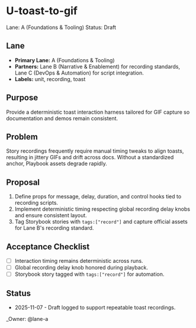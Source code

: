 # U-toast-to-gif

Lane: A (Foundations & Tooling)
Status: Draft

## Lane

- **Primary Lane:** A (Foundations & Tooling)
- **Partners:** Lane B (Narrative & Enablement) for recording standards, Lane C (DevOps & Automation) for script integration.
- **Labels:** unit, recording, toast

## Purpose

Provide a deterministic toast interaction harness tailored for GIF capture so documentation and demos remain consistent.

## Problem

Story recordings frequently require manual timing tweaks to align toasts, resulting in jittery GIFs and drift across docs. Without a standardized anchor, Playbook assets degrade rapidly.

## Proposal

1. Define props for message, delay, duration, and control hooks tied to recording scripts.
2. Implement deterministic timing respecting global recording delay knobs and ensure consistent layout.
3. Tag Storybook stories with `tags:["record"]` and capture official assets for Lane B's recording standard.

## Acceptance Checklist

- [ ] Interaction timing remains deterministic across runs.
- [ ] Global recording delay knob honored during playback.
- [ ] Storybook story tagged with `tags:["record"]` for automation.

## Status

- 2025-11-07 - Draft logged to support repeatable toast recordings.

<!-- prettier-ignore -->
_Owner: @lane-a

